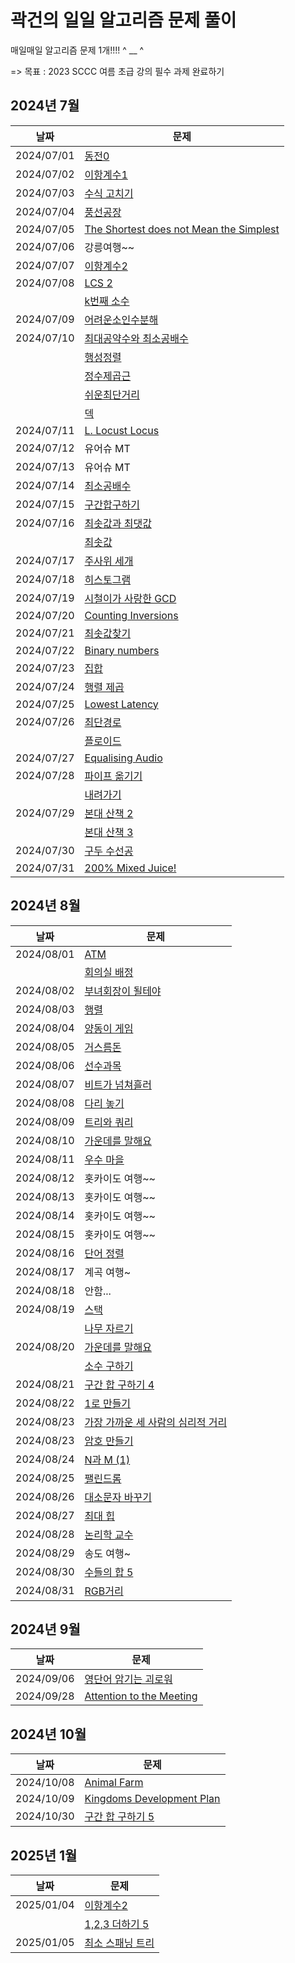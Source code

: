 # 곽건의 일일 알고리즘 문제 풀이

매일매일 알고리즘 문제 1개!!!! ^ __ ^

=> 목표 : 2023 SCCC 여름 초급 강의 필수 과제 완료하기

## 2024년 7월

| 날짜         | 문제                                                                               |
|------------|----------------------------------------------------------------------------------|
| 2024/07/01 | [동전0](https://www.acmicpc.net/problem/11047)                                     | 
| 2024/07/02 | [이항계수1](https://www.acmicpc.net/problem/11050)                                   | 
| 2024/07/03 | [수식 고치기](https://www.acmicpc.net/problem/31835)                                  | 
| 2024/07/04 | [풍선공장](https://www.acmicpc.net/problem/15810)                                    | 
| 2024/07/05 | [The Shortest does not Mean the Simplest](https://www.acmicpc.net/problem/11819) | 
| 2024/07/06 | 강릉여행~~                                                                           | 
| 2024/07/07 | [이항계수2](https://www.acmicpc.net/problem/11051)                                   | 
| 2024/07/08 | [LCS 2](https://www.acmicpc.net/problem/9252)                                    | 
|            | [k번째 소수](https://www.acmicpc.net/problem/15965)                                  |
| 2024/07/09 | [어려운소인수분해](https://www.acmicpc.net/problem/16563)                                | 
| 2024/07/10 | [최대공약수와 최소공배수](https://www.acmicpc.net/problem/2609)                             | 
|            | [행성정렬](https://www.acmicpc.net/problem/25344)                                    |
|            | [정수제곱근](https://www.acmicpc.net/problem/2417)                                    |
|            | [쉬운최단거리](https://www.acmicpc.net/problem/14940)                                  |
|            | [덱](https://www.acmicpc.net/problem/10866)                                       |
| 2024/07/11 | [L. Locust Locus](https://codeforces.com/gym/104670/problem/L)                   | 
| 2024/07/12 | 유어슈 MT                                                                           | 
| 2024/07/13 | 유어슈 MT                                                                           | 
| 2024/07/14 | [최소공배수](https://www.acmicpc.net/problem/1934)                                    | 
| 2024/07/15 | [구간합구하기](https://www.acmicpc.net/problem/2042)                                   | 
| 2024/07/16 | [최솟값과 최댓값](https://www.acmicpc.net/problem/2357)                                 | 
|            | [최솟값](https://www.acmicpc.net/problem/10868)                                     |
| 2024/07/17 | [주사위 세개](https://www.acmicpc.net/problem/2480)                                   | 
| 2024/07/18 | [히스토그램](https://www.acmicpc.net/problem/1725)                                    | 
| 2024/07/19 | [시철이가 사랑한 GCD](https://www.acmicpc.net/problem/21870)                            | 
| 2024/07/20 | [Counting Inversions](https://www.acmicpc.net/problem/10090)                     | 
| 2024/07/21 | [최솟값찾기](https://www.acmicpc.net/problem/11003)                                   | 
| 2024/07/22 | [Binary numbers](https://www.acmicpc.net/problem/20360)                          | 
| 2024/07/23 | [집합](https://www.acmicpc.net/problem/11723)                                      | 
| 2024/07/24 | [행렬 제곱](https://www.acmicpc.net/problem/10830)                                   | 
| 2024/07/25 | [Lowest Latency](https://www.acmicpc.net/problem/26003)                          | 
| 2024/07/26 | [최단경로](https://www.acmicpc.net/problem/1753)                                     | 
|            | [플로이드](https://www.acmicpc.net/problem/11404)                                    |
| 2024/07/27 | [Equalising Audio](https://www.acmicpc.net/problem/25996)                        | 
| 2024/07/28 | [파이프 옮기기](https://www.acmicpc.net/problem/17070)                                 | 
|            | [내려가기](https://www.acmicpc.net/problem/2096)                                     |
| 2024/07/29 | [본대 산책 2](https://www.acmicpc.net/problem/12850)                                 |
|            | [본대 산책 3](https://www.acmicpc.net/problem/14289)                                 |
| 2024/07/30 | [구두 수선공](https://www.acmicpc.net/problem/14908)                                  |
| 2024/07/31 | [200% Mixed Juice!](https://www.acmicpc.net/problem/25312)                       |

## 2024년 8월

| 날짜         | 문제                                                           |
|------------|--------------------------------------------------------------|
| 2024/08/01 | [ATM](https://www.acmicpc.net/problem/11399)                 |
|            | [회의실 배정](https://www.acmicpc.net/problem/1931)               |
| 2024/08/02 | [부녀회장이 될테야](https://www.acmicpc.net/problem/2775)            |
| 2024/08/03 | [행렬](https://www.acmicpc.net/problem/1080)                   |
| 2024/08/04 | [양동이 게임](https://www.acmicpc.net/problem/28360)              |
| 2024/08/05 | [거스름돈](https://www.acmicpc.net/problem/5585)                 |
| 2024/08/06 | [선수과목](https://www.acmicpc.net/problem/14567)                |
| 2024/08/07 | [비트가 넘쳐흘러](https://www.acmicpc.net/problem/17419)            |
| 2024/08/08 | [다리 놓기](https://www.acmicpc.net/problem/1010)                |
| 2024/08/09 | [트리와 쿼리](https://www.acmicpc.net/problem/15681)              |
| 2024/08/10 | [가운데를 말해요](https://www.acmicpc.net/problem/1655)             |
| 2024/08/11 | [우수 마을](https://www.acmicpc.net/problem/1949)                |
| 2024/08/12 | 홋카이도 여행~~                                                    |
| 2024/08/13 | 홋카이도 여행~~                                                    |
| 2024/08/14 | 홋카이도 여행~~                                                    |
| 2024/08/15 | 홋카이도 여행~~                                                    |
| 2024/08/16 | [단어 정렬](https://www.acmicpc.net/problem/1181)                |
| 2024/08/17 | 계곡 여행~                                                       |
| 2024/08/18 | 안함...                                                        |
| 2024/08/19 | [스택](https://www.acmicpc.net/problem/10828)                  |
|            | [나무 자르기](https://www.acmicpc.net/problem/2805)               |
| 2024/08/20 | [가운데를 말해요](https://www.acmicpc.net/problem/1655)             |
|            | [소수 구하기](https://www.acmicpc.net/problem/1929)               |
| 2024/08/21 | [구간 합 구하기 4](https://www.acmicpc.net/problem/11659)          |
| 2024/08/22 | [1로 만들기](https://www.acmicpc.net/problem/1463)               |
| 2024/08/23 | [가장 가까운 세 사람의 심리적 거리](https://www.acmicpc.net/problem/20529) |
| 2024/08/23 | [암호 만들기](https://www.acmicpc.net/problem/21553)              |
| 2024/08/24 | [N과 M (1)](https://www.acmicpc.net/problem/15649)            |
| 2024/08/25 | [팰린드롬](https://www.acmicpc.net/problem/5502)                 |
| 2024/08/26 | [대소문자 바꾸기](https://www.acmicpc.net/problem/2744)             |
| 2024/08/27 | [최대 힙](https://www.acmicpc.net/problem/11279)                |
| 2024/08/28 | [논리학 교수](https://www.acmicpc.net/problem/1813)               |
| 2024/08/29 | 송도 여행~                                                       |
| 2024/08/30 | [수들의 합 5](https://www.acmicpc.net/problem/2018)              |
| 2024/08/31 | [RGB거리](https://www.acmicpc.net/problem/1149)                |

## 2024년 9월

| 날짜         | 문제                                                                |
|------------|-------------------------------------------------------------------|
| 2024/09/06 | [영단어 암기는 괴로워](https://www.acmicpc.net/problem/20920)              |
| 2024/09/28 | [Attention to the Meeting](https://www.acmicpc.net/problem/32432) |

## 2024년 10월

| 날짜         | 문제                                                                 |
|------------|--------------------------------------------------------------------|
| 2024/10/08 | [Animal Farm](https://www.acmicpc.net/problem/32449)               |
| 2024/10/09 | [Kingdoms Development Plan](https://www.acmicpc.net/problem/32459) |
| 2024/10/30 | [구간 합 구하기 5](https://www.acmicpc.net/problem/11660)                |

## 2025년 1월

| 날짜         | 문제                                                   |
|------------|------------------------------------------------------|
| 2025/01/04 | [이항계수2](https://www.acmicpc.net/problem/11051)       |
|            | [1,2,3 더하기 5](https://www.acmicpc.net/problem/15990) |
| 2025/01/05 | [최소 스패닝 트리 ](https://www.acmicpc.net/problem/1197)   |
